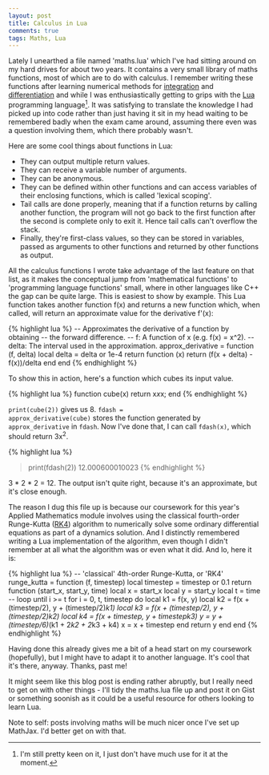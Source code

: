 ```yaml
---
layout: post
title: Calculus in Lua
comments: true
tags: Maths, Lua
---
```


Lately I unearthed a file named 'maths.lua' which I've had sitting around on my hard drives for about two years. It contains a very small library of maths functions, most of which are to do with calculus. I remember writing these functions after learning numerical methods for <a href="https://en.wikipedia.org/wiki/Numerical_integration">integration</a> and <a href="https://en.wikipedia.org/wiki/Numerical_differentiation">differentiation</a> and while I was enthusiastically getting to grips with the <a href="http://www.lua.org/">Lua</a> programming language[^1]. It was satisfying to translate the knowledge I had picked up into code rather than just having it sit in my head waiting to be remembered badly when the exam came around, assuming there even was a question involving them, which there probably wasn't.

Here are some cool things about functions in Lua: 

* They can output multiple return values.
* They can receive a variable number of arguments.
* They can be anonymous. 
* They can be defined within other functions and can access variables of their enclosing functions, which is called 'lexical scoping'.
* Tail calls are done properly, meaning that if a function returns by calling another function, the program will not go back to the first function after the second is complete only to exit it. Hence tail calls can't overflow the stack.
* Finally, they're first-class values, so they can be stored in variables, passed as arguments to other functions and returned by other functions as output.

All the calculus functions I wrote take advantage of the last feature on that list, as it makes the conceptual jump from 'mathematical functions' to 'programming language functions' small, where in other languages like C++ the gap can be quite large. This is easiest to show by example. This Lua function takes another function f(x) and returns a new function which, when called, will return an approximate value for the derivative f'(x):

{% highlight lua %}
-- Approximates the derivative of a function by obtaining 
-- the forward difference.
-- f: A function of x (e.g. f(x) = x^2).
-- delta: The interval used in the approximation.
approx_derivative = function (f, delta)
  local delta = delta or 1e-4
  return function (x)
           return (f(x + delta) - f(x))/delta
         end
end
{% endhighlight %}

To show this in action, here's a function which cubes its input value.

{% highlight lua %}
function cube(x)
  return x*x*x;
end
{% endhighlight %}

<code>print(cube(2))</code> gives us 8. <code>fdash = approx_derivative(cube)</code> stores the function generated by <code>approx_derivative</code> in <code>fdash</code>. Now I've done that, I can call <code>fdash(x)</code>, which should return 3x<sup>2</sup>.

{% highlight lua %}
> print(fdash(2))
12.000600010023
{% endhighlight %}

3 * 2 * 2 = 12. The output isn't quite right, because it's an approximate, but it's close enough.

The reason I dug this file up is because our coursework for this year's Applied Mathematics module involves using the classical fourth-order Runge-Kutta (<a href="https://en.wikipedia.org/wiki/Runge%E2%80%93Kutta_methods#The_Runge.E2.80.93Kutta_method">RK4</a>) algorithm to numerically solve some ordinary differential equations as part of a dynamics solution. And I distinctly remembered writing a Lua implementation of the algorithm, even though I didn't remember at all what the algorithm was or even what it did. And lo, here it is:

{% highlight lua %}
-- 'classical' 4th-order Runge-Kutta, or 'RK4'
runge_kutta = function (f, timestep)
  local timestep = timestep or 0.1
  return function (start_x, start_y, time)
           local x = start_x
           local y = start_y
           local t = time
           -- loop until i >= t
           for i = 0, t, timestep do
             local k1 = f(x, y)
             local k2 = f(x + (timestep/2), y + (timestep/2)*k1)
             local k3 = f(x + (timestep/2), y + (timestep/2)*k2)
             local k4 = f(x + timestep, y + timestep*k3)
             y = y + (timestep/6)*(k1 + 2*k2 + 2*k3 + k4)
             x = x + timestep
           end
           return y
         end
end
{% endhighlight %}

Having done this already gives me a bit of a head start on my coursework (hopefully), but I might have to adapt it to another language. It's cool that it's there, anyway. Thanks, past me! 

It might seem like this blog post is ending rather abruptly, but I really need to get on with other things - I'll tidy the maths.lua file up and post it on Gist or something soonish as it could be a useful resource for others looking to learn Lua.

Note to self: posts involving maths will be much nicer once I've set up MathJax. I'd better get on with that.

[^1]: I'm still pretty keen on it, I just don't have much use for it at the moment.